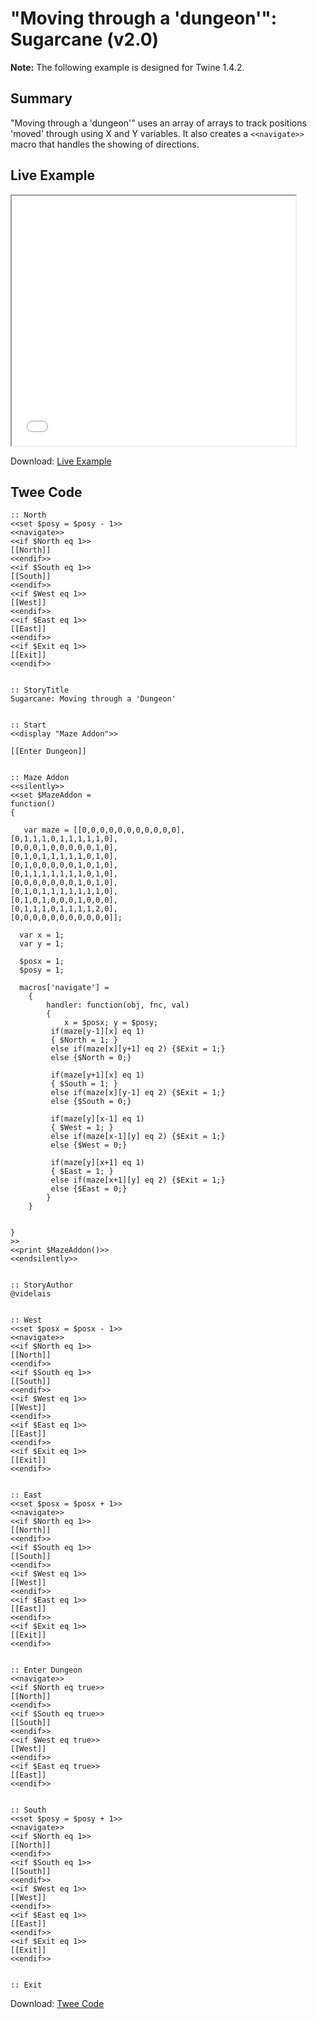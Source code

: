 # "Moving through a 'dungeon'": Sugarcane (v2.0)

<div class="alertbox warning"><strong>Note:</strong> The following example is designed for Twine 1.4.2.</div>

## Summary

"Moving through a 'dungeon'" uses an array of arrays to track positions 'moved' through using X and Y variables. It also creates a `<<navigate>>` macro that handles the showing of directions.

## Live Example

<section>
<iframe src="sugarcane_dungeonmoving_example.html" height=400 width=90%></iframe>

Download: <a href="sugarcane_dungeonmoving_example.html" target="_blank">Live Example</a>
</section>

## Twee Code

```twee
:: North
<<set $posy = $posy - 1>>
<<navigate>>
<<if $North eq 1>>
[[North]]
<<endif>>
<<if $South eq 1>>
[[South]]
<<endif>>
<<if $West eq 1>>
[[West]]
<<endif>>
<<if $East eq 1>>
[[East]]
<<endif>>
<<if $Exit eq 1>>
[[Exit]]
<<endif>>


:: StoryTitle
Sugarcane: Moving through a 'Dungeon'


:: Start
<<display "Maze Addon">>

[[Enter Dungeon]]


:: Maze Addon
<<silently>>
<<set $MazeAddon =
function()
{
  
   var maze = [[0,0,0,0,0,0,0,0,0,0,0],
[0,1,1,1,0,1,1,1,1,1,0],
[0,0,0,1,0,0,0,0,0,1,0],
[0,1,0,1,1,1,1,1,0,1,0],
[0,1,0,0,0,0,0,1,0,1,0],
[0,1,1,1,1,1,1,1,0,1,0],
[0,0,0,0,0,0,0,1,0,1,0],
[0,1,0,1,1,1,1,1,1,1,0],
[0,1,0,1,0,0,0,1,0,0,0],
[0,1,1,1,0,1,1,1,1,2,0],
[0,0,0,0,0,0,0,0,0,0,0]];
   
  var x = 1;
  var y = 1;
  
  $posx = 1;
  $posy = 1;
  
  macros['navigate'] =
	{
		handler: function(obj, fnc, val)
		{
			x = $posx; y = $posy;
         if(maze[y-1][x] eq 1)
         { $North = 1; }
         else if(maze[x][y+1] eq 2) {$Exit = 1;}
         else {$North = 0;}
         
         if(maze[y+1][x] eq 1)
         { $South = 1; }
         else if(maze[x][y-1] eq 2) {$Exit = 1;}
         else {$South = 0;}
         
         if(maze[y][x-1] eq 1)
         { $West = 1; }
         else if(maze[x-1][y] eq 2) {$Exit = 1;}
         else {$West = 0;}
         
         if(maze[y][x+1] eq 1)
         { $East = 1; }
         else if(maze[x+1][y] eq 2) {$Exit = 1;}
         else {$East = 0;}
		}
	}
   
   
}
>>
<<print $MazeAddon()>>
<<endsilently>>


:: StoryAuthor
@videlais


:: West
<<set $posx = $posx - 1>>
<<navigate>>
<<if $North eq 1>>
[[North]]
<<endif>>
<<if $South eq 1>>
[[South]]
<<endif>>
<<if $West eq 1>>
[[West]]
<<endif>>
<<if $East eq 1>>
[[East]]
<<endif>>
<<if $Exit eq 1>>
[[Exit]]
<<endif>>


:: East
<<set $posx = $posx + 1>>
<<navigate>>
<<if $North eq 1>>
[[North]]
<<endif>>
<<if $South eq 1>>
[[South]]
<<endif>>
<<if $West eq 1>>
[[West]]
<<endif>>
<<if $East eq 1>>
[[East]]
<<endif>>
<<if $Exit eq 1>>
[[Exit]]
<<endif>>


:: Enter Dungeon
<<navigate>>
<<if $North eq true>>
[[North]]
<<endif>>
<<if $South eq true>>
[[South]]
<<endif>>
<<if $West eq true>>
[[West]]
<<endif>>
<<if $East eq true>>
[[East]]
<<endif>>


:: South
<<set $posy = $posy + 1>>
<<navigate>>
<<if $North eq 1>>
[[North]]
<<endif>>
<<if $South eq 1>>
[[South]]
<<endif>>
<<if $West eq 1>>
[[West]]
<<endif>>
<<if $East eq 1>>
[[East]]
<<endif>>
<<if $Exit eq 1>>
[[Exit]]
<<endif>>


:: Exit

```

Download: <a href="sugarcane_dungeonmoving_twee.txt" target="_blank">Twee Code</a>

